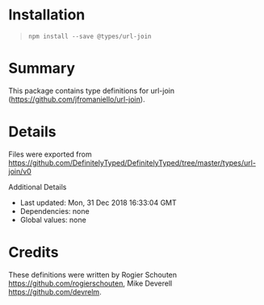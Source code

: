 # Installation
> `npm install --save @types/url-join`

# Summary
This package contains type definitions for url-join (https://github.com/jfromaniello/url-join).

# Details
Files were exported from https://github.com/DefinitelyTyped/DefinitelyTyped/tree/master/types/url-join/v0

Additional Details
 * Last updated: Mon, 31 Dec 2018 16:33:04 GMT
 * Dependencies: none
 * Global values: none

# Credits
These definitions were written by Rogier Schouten <https://github.com/rogierschouten>, Mike Deverell <https://github.com/devrelm>.

